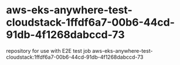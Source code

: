 # aws-eks-anywhere-test-cloudstack-1ffdf6a7-00b6-44cd-91db-4f1268dabccd-73
repository for use with E2E test job aws-eks-anywhere-test-cloudstack:1ffdf6a7-00b6-44cd-91db-4f1268dabccd-73
